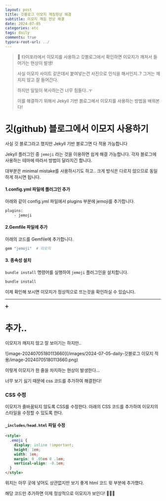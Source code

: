 ```yaml
---
layout: post
title: 깃블로그 이모지 깨짐현상 해결
subtitle: 이모지 깨짐 현상 해결
date: 2024-07-05
categories: etc
tags: daily
comments: true
typora-root-url: ../
---
```






>:notebook: 타이포라에서 이모지를 사용하고 깃블로그에서 확인하면 이모지가 깨져서 들어가는 현상이 발생!
>
>사실 이모지 사이트 같은데서 붙여넣는건 사진으로 인식을 해서인지..? 그거는 깨지지 않고 잘 들어간다.
>
>하지만 일일이 복사하는건 너무 힘들다..ㅜ
>
>이를 해결하기 위해서 Jekyll 기반 블로그에서 이모지를 사용하는 방법을 배워본다!





# 깃(github) 블로그에서 이모지 사용하기



사실 깃 블로그라고 했지만 Jekyll 기반 블로그면 다 적용 가능합니다

 Jekyll 플러그인 중 `jemoji` 라는 것을 이용하면 쉽게 해결 가능합니다. 각자 블로그에 사용하는 테마에 따라서 방법이 달라지긴 합니다.

대부분은 minimal mistake를 사용하시기도 하고.. 크게 방식은 다르지 않으므로 동일하게 하시면 됩니다.



#### 1.config.yml 파일에 플러그인 추가

아래와 같이 config.yml 파일에서 plugins 부분에 jemoji를 추가합니다.

```bash
plugins:
	- jemoji
```





#### 2.Gemfile 파일에 추가

아래의 코드를 Gemfile에 추가합니다.

```bash
gem "jemoji"  # 이모지
```



#### 3. 종속성 설치

`bundle install` 명령어를 실행하여 `jemoji` 플러그인을 설치합니다.

```bash
bundle install
```



이제 확인해 보시면 이모지가 정상적으로 뜨는것을 확인하실 수 있습니다.





---



:heavy_plus_sign: 

# 추가..



이모지가 깨지지 않고 잘 보이기는 하지만..

![image-20240705180113660](/images/2024-07-05-daily-깃블로그 이모지 적용/image-20240705180113660.png)



이렇게 이모지가 한 줄을 차지하는 현상이 발생한다...

너무 보기 싫기 때문에 css 코드를 추가하여 해결한다!



### CSS 수정

이모지가 줄바꿈되지 않도록 CSS를 수정한다. 아래의 CSS 코드를 추가하여 이모지의 스타일을 수정할 수 있도록 한다.

#### `_includes/head.html` 파일 수정

```html
<style>
  .emoji {
    display: inline !important;
    height: 1em;
    width: 1em;
    margin: 0 .05em 0 .1em;
    vertical-align: -0.1em;
  }
</style>
```

위치는 아무 곳에 넣어도 상관없지만 보기 좋게 html 코드 윗 부분에 추가했다.



해당 코드만 추가하면 이제 정상적으로 이모지가 보인다! 🎉🎉🎉
